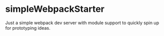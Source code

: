# simpleWebpackStarter

Just a simple webpack dev server with module support to quickly spin up for prototyping ideas.
